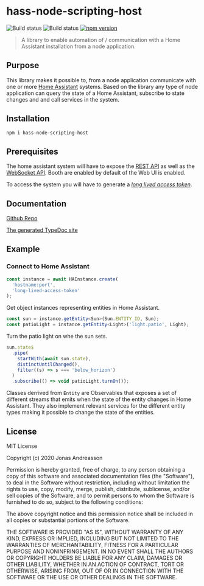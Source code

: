 # hass-node-scripting-host

![Build status](https://github.com/crusaider/hass-node-scripting-host/workflows/Release/badge.svg)
![Build status](https://github.com/crusaider/hass-node-scripting-host/workflows/Build%20on%20push/badge.svg?branch=main)
[![npm version](https://badge.fury.io/js/hass-node-scripting-host.svg)](https://badge.fury.io/js/hass-node-scripting-host)

> A library to enable automation of / communication with a Home Assistant
> installation from a node application.

## Purpose

This library makes it possible to, from a node application communicate with one
or more [Home Assistant](https://www.home-assistant.io/) systems. Based on the
library any type of node application can query the state of a Home Assistant,
subscribe to state changes and and call services in the system.

## Installation

```sh
npm i hass-node-scripting-host
```

## Prerequisites

The home assistant system will have to expose the
[REST API](https://developers.home-assistant.io/docs/api/rest/) as well as the
[WebSocket API](https://developers.home-assistant.io/docs/api/websocket). Booth
are enabled by default of the Web UI is enabled.

To access the system you will have to generate a
[_long lived access token_](https://www.home-assistant.io/docs/authentication/).

## Documentation

[Github Repo](https://github.com/crusaider/hass-node-scripting-host)

[The generated TypeDoc site](https://crusaider.github.io/hass-node-scripting-host/index.html)

## Example

### Connect to Home Assistant

```ts
const instance = await HAInstance.create(
  'hostname:port',
  'long-lived-access-token'
);
```

Get object instances representing entities in Home Assistant.

```ts
const sun = instance.getEntity<Sun>(Sun.ENTITY_ID, Sun);
const patioLight = instance.getEntity<Light>('light.patio', Light);
```

Turn the patio light on whe the sun sets.

```ts
sun.state$
  .pipe(
    startWith(await sun.state),
    distinctUntilChanged(),
    filter((s) => s === 'below_horizon')
  )
  .subscribe(() => void patioLight.turnOn());
```

Classes derrived from `Entity` are Observables that exposes a set of different
streams that emits when the state of the entity changes in Home Assistant. They
also implement relevant services for the different entity types making it
possible to change the state of the entities.

## License

MIT License

Copyright (c) 2020 Jonas Andreasson

Permission is hereby granted, free of charge, to any person obtaining a copy of
this software and associated documentation files (the "Software"), to deal in
the Software without restriction, including without limitation the rights to
use, copy, modify, merge, publish, distribute, sublicense, and/or sell copies of
the Software, and to permit persons to whom the Software is furnished to do so,
subject to the following conditions:

The above copyright notice and this permission notice shall be included in all
copies or substantial portions of the Software.

THE SOFTWARE IS PROVIDED "AS IS", WITHOUT WARRANTY OF ANY KIND, EXPRESS OR
IMPLIED, INCLUDING BUT NOT LIMITED TO THE WARRANTIES OF MERCHANTABILITY, FITNESS
FOR A PARTICULAR PURPOSE AND NONINFRINGEMENT. IN NO EVENT SHALL THE AUTHORS OR
COPYRIGHT HOLDERS BE LIABLE FOR ANY CLAIM, DAMAGES OR OTHER LIABILITY, WHETHER
IN AN ACTION OF CONTRACT, TORT OR OTHERWISE, ARISING FROM, OUT OF OR IN
CONNECTION WITH THE SOFTWARE OR THE USE OR OTHER DEALINGS IN THE SOFTWARE.
